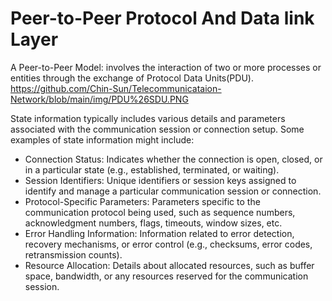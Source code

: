 # Peer-to-Peer Protocol And Data link Layer

A Peer-to-Peer Model: involves the interaction of two or more processes or entities through the exchange of Protocol Data Units(PDU).  
https://github.com/Chin-Sun/Telecommunicataion-Network/blob/main/img/PDU%26SDU.PNG

State information typically includes various details and parameters associated with the communication session or connection setup. Some examples of state information might include:  
- Connection Status: Indicates whether the connection is open, closed, or in a particular state (e.g., established, terminated, or waiting).  
- Session Identifiers: Unique identifiers or session keys assigned to identify and manage a particular communication session or connection.  
- Protocol-Specific Parameters: Parameters specific to the communication protocol being used, such as sequence numbers, acknowledgment numbers, flags, timeouts, window sizes, etc.  
- Error Handling Information: Information related to error detection, recovery mechanisms, or error control (e.g., checksums, error codes, retransmission counts).  
- Resource Allocation: Details about allocated resources, such as buffer space, bandwidth, or any resources reserved for the communication session.

